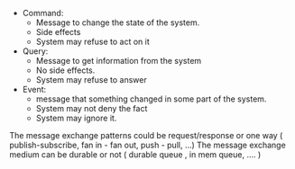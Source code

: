 - Command: 
  - Message to change the state of the system. 
  - Side effects 
  - System may refuse to act on it
- Query: 
  - Message to get information from the system
  - No side effects.
  - System may refuse to answer
- Event: 
  - message that something changed in some part of the system.
  - System may  not deny the fact
  - System may ignore it.

The message exchange patterns could be request/response or one way
( publish-subscribe, fan in - fan out, push - pull, ...)
The message exchange medium can be durable or not
( durable queue , in mem queue, .... )

